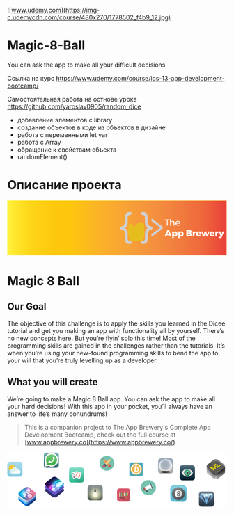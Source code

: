![www.udemy.com](https://img-c.udemycdn.com/course/480x270/1778502_f4b9_12.jpg)

# Magic-8-Ball
You can ask the app to make all your difficult decisions

[Ссылка на курс]: https://www.udemy.com/course/ios-13-app-development-bootcamp/

Ссылка на курс https://www.udemy.com/course/ios-13-app-development-bootcamp/

Самостоятельная работа на остнове урока https://github.com/yaroslav0905/random_dice
+ добавление элементов с library
+ создание объектов в коде из объектов в дизайне
+ работа с переменными let var
+ работа с Array
+ обращение к свойствам объекта
+ randomElement()

# Описание проекта 


![App Brewery Banner](Documentation/AppBreweryBanner.png)

# Magic 8 Ball

## Our Goal

The objective of this challenge is to apply the skills you learned in the Dicee tutorial and get you making an app with functionality all by yourself. There’s no new concepts here. But you’re flyin’ solo this time! Most of the programming skills are gained in the challenges rather than the tutorials. It’s when you’re using your new-found programming skills to bend the app to your will that you’re truly levelling up as a developer.

## What you will create

We’re going to make a Magic 8 Ball app. You can ask the app to make all your hard decisions! With this app in your pocket, you’ll always have an answer to life’s many conundrums!



>This is a companion project to The App Brewery's Complete App Development Bootcamp, check out the full course at [www.appbrewery.co](https://www.appbrewery.co/)

![End Banner](Documentation/readme-end-banner.png)

